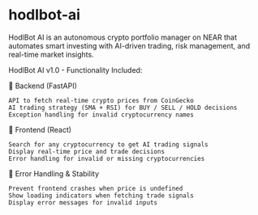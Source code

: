 # hodlbot-ai
HodlBot AI is an autonomous crypto portfolio manager on NEAR that automates smart investing with AI-driven trading, risk management, and real-time market insights.

HodlBot AI v1.0 - Functionality Included:

🔹 Backend (FastAPI)

    API to fetch real-time crypto prices from CoinGecko
    AI trading strategy (SMA + RSI) for BUY / SELL / HOLD decisions
    Exception handling for invalid cryptocurrency names

🔹 Frontend (React)

    Search for any cryptocurrency to get AI trading signals
    Display real-time price and trade decisions
    Error handling for invalid or missing cryptocurrencies

🔹 Error Handling & Stability

    Prevent frontend crashes when price is undefined
    Show loading indicators when fetching trade signals
    Display error messages for invalid inputs
